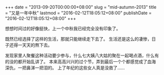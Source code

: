 +++
date = "2013-09-20T00:00:00+08:00"
slug = "mid-autumn-2013"
title = "又是一年中秋"
lastmod = "2016-02-12T18:05:12+08:00"
publishDate = "2016-02-12T18:05:12+08:00"
+++

想想时间过的好像挺快，上一个中秋我已经完全没有印象了。

既然已经选择了这样的生活，那就只能继续走下去了。
生活还是这么的凄惨，日子还得一天天的熬下去。

发现家里人聚餐这种活动要少参与，什么七大姨八大姑的聚在一起喝点酒，什么有的没的都开始乱讲了。
本来高高兴兴的过个节，弄到最后一个个都感觉成了血海深仇，一把鼻涕一把泪的。
上了年纪的这些女人真是没救了……
